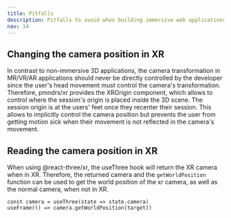 ```yaml
---
title: Pitfalls
description: Pitfalls to avoid when building immersive web applications with react-three/xr
nav: 14
---
```


## Changing the camera position in XR

In contrast to non-immersive 3D applications, the camera transformation in MR/VR/AR applications should never be directly controlled by the developer since the user's head movement must control the camera's transformation. Therefore, pmndrs/xr provides the XROrigin component, which allows to control where the session's origin is placed inside the 3D scene. The session origin is at the users' feet once they recenter their session. This allows to implicitly control the camera position but prevents the user from getting motion sick when their movement is not reflected in the camera's movement.

## Reading the camera position in XR

When using @react-three/xr, the useThree hook will return the XR camera when in XR. Therefore, the returned camera and the `getWorldPosition` function can be used to get the world position of the xr camera, as well as the normal camera, when not in XR. 

```tsx
const camera = useThree(state => state.camera)
useFrame(() => camera.getWorldPosition(target))
```